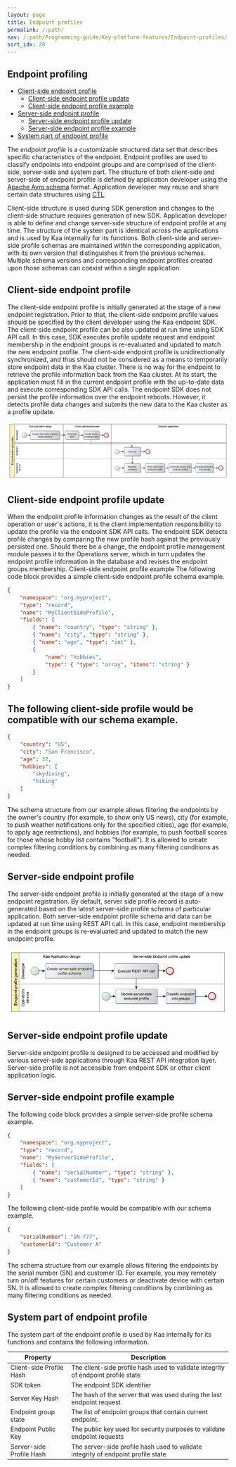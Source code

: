 ```yaml
---
layout: page
title: Endpoint profiles
permalink: /:path/
nav: /:path/Programming-guide/Key-platform-features/Endpoint-profiles/
sort_idx: 20
---
```


## Endpoint profiling ##


* [Client-side endpoint profile](#client-side-endpoint-profile)
  * [Client-side endpoint profile update](#client-side-endpoint-profile-update)
  * [Client-side endpoint profile example](#the-following-client-side-profile-would-be-compatible-with-our-schema-example)
* [Server-side endpoint profile](#server-side-endpoint-profile)
  * [Server-side endpoint profile update](#server-side-endpoint-profile-update)
  * [Server-side endpoint profile example](#server-side-endpoint-profile-example)
* [System part of endpoint profile](#system-part-of-endpoint-profile)

The *endpoint profile* is a customizable structured data set that describes specific characteristics of the endpoint. Endpoint profiles are used to classify endpoints into endpoint groups and are comprised of the client-side, server-side and system part. The structure of both client-side and server-side of endpoint profile is defined by application developer using the [Apache Avro schema]() format. Application developer may reuse and share certain data structures using [CTL]().

Client-side structure is used during SDK generation and changes to the client-side structure requires generation of new SDK. Application developer is able to define and change server-side structure of endpoint profile at any time. The structure of the system part is identical across the applications and is used by Kaa internally for its functions. Both client-side and server-side profile schemas are maintained within the corresponding application, with its own version that distinguishes it from the previous schemas. Multiple schema versions and corresponding endpoint profiles created upon those schemas can coexist within a single application.

## Client-side endpoint profile ##
The client-side endpoint profile is initially generated at the stage of a new endpoint registration. Prior to that, the client-side endpoint profile values should be specified by the client developer using the Kaa endpoint SDK. The client-side endpoint profile can be also updated at run time using SDK API call. In this case, SDK executes profile update request and endpoint membership in the endpoint groups is re-evaluated and updated to match the new endpoint profile.
The client-side endpoint profile is unidirectionally synchronized, and thus should not be considered as a means to temporarily store endpoint data in the Kaa cluster. There is no way for the endpoint to retrieve the profile information back from the Kaa cluster. At its start, the application must fill in the current endpoint profile with the up-to-date data and execute corresponding SDK API calls. The endpoint SDK does not persist the profile information over the endpoint reboots. However, it detects profile data changes and submits the new data to the Kaa cluster as a profile update.


![ClientSideEndpointProfileGeneration](ClientSideEndpointProfileGeneration_0_8_0.png "ClientSideEndpointProfileGeneration")


## Client-side endpoint profile update ##
When the endpoint profile information changes as the result of the client operation or user's actions, it is the client implementation responsibility to update the profile via the endpoint SDK API calls. The endpoint SDK detects profile changes by comparing the new profile hash against the previously persisted one. Should there be a change, the endpoint profile management module passes it to the Operations server, which in turn updates the endpoint profile information in the database and revises the endpoint groups membership.
Client-side endpoint profile example
The following code block provides a simple client-side endpoint profile schema example.


```json
{
    "namespace": "org.myproject",
    "type": "record",
    "name": "MyClientSideProfile",
    "fields": [
        { "name": "country", "type": "string" },
        { "name": "city", "type": "string" },
        { "name": "age", "type": "int" },
        {
            "name": "hobbies",
            "type": { "type": "array", "items": "string" }
        }
    ]
}
```

## The following client-side profile would be compatible with our schema example. ##

```json
{
    "country": "US",
    "city": "San Francisco",
    "age": 32,
    "hobbies": [
        "skydiving",
        "hiking"
    ]
}

```
The schema structure from our example allows filtering the endpoints by the owner's country (for example, to show only US news), city (for example, to push weather notifications only for the specified cities), age (for example, to apply age restrictions), and hobbies (for example, to push football scores for those whose hobby list contains "football"). It is allowed to create complex filtering conditions by combining as many filtering conditions as needed.


## Server-side endpoint profile ##
The server-side endpoint profile is initially generated at the stage of a new endpoint registration. By default, server side profile record is auto-generated based on the latest server-side profile schema of particular application. Both server-side endpoint profile schema and data can be updated at run time using REST API call. In this case, endpoint membership in the endpoint groups is re-evaluated and updated to match the new endpoint profile.


![ServerSideEndpointProfileGeneration](ServerSideEndpointProfileGeneration_0_8_0.png "ServerSideEndpointProfileGeneration")


## Server-side endpoint profile update ##
Server-side endpoint profile is designed to be accessed and modified by various server-side applications through Kaa REST API integration layer. Server-side profile is not accessible from endpoint SDK or other client application logic.

## Server-side endpoint profile example ##
The following code block provides a simple server-side profile schema example.


```json 
{
    "namespace": "org.myproject",
    "type": "record",
    "name": "MyServerSideProfile",
    "fields": [
        { "name": "serialNumber", "type": "string" },
        { "name": "customerId", "type": "string" }
    ]
}
```
The following client-side profile would be compatible with our schema example.


```json 
{
    "serialNumber": "SN-777",
    "customerId": "Customer A"
}
```
The schema structure from our example allows filtering the endpoints by the serial number (SN) and customer ID. For example, you may remotely turn on/off features for certain customers or deactivate device with certain SN. It is allowed to create complex filtering conditions by combining as many filtering conditions as needed.

## System part of endpoint profile ##

The system part of the endpoint profile is used by Kaa internally for its functions and contains the following information.


Property | Description
--- | ---
Client-side Profile Hash | The client-side profile hash used to validate integrity of endpoint profile state
SDK token | The endpoint SDK identifier
Server Key Hash | The hash of the server that was used during the last endpoint request
Endpoint group state | The list of endpoint groups that contain current endpoint.
Endpoint Public Key | The public key used for security purposes to validate endpoint requests
Server-side Profile Hash | The server-side profile hash used to validate integrity of endpoint profile state


